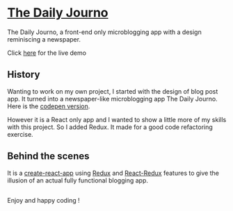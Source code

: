 # [The Daily Journo](https://gitSushi.github.com/the-daily-journo)

The Daily Journo, a front-end only microblogging app with a design reminiscing a newspaper.

Click [here](https://gitSushi.github.com/the-daily-journo) for the live demo

## History

Wanting to work on my own project, I started with the design of blog post app. It turned into a newspaper-like microblogging app The Daily Journo. Here is the [codepen version](https://codepen.io/gitsushi/pen/dyYgdZd/left).

However it is a React only app and I wanted to show a little more of my skills with this project. So I added Redux. It made for a good code refactoring exercise.

## Behind the scenes

It is a [create-react-app](https://github.com/facebook/create-react-app) using [Redux](https://redux.js.org/) and [React-Redux](https://react-redux.js.org/) features to give the illusion of an actual fully functional blogging app.

##

Enjoy and happy coding !